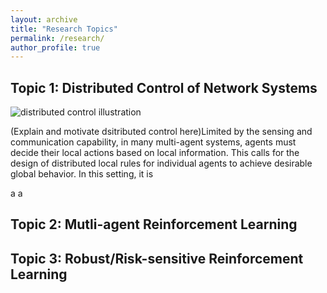 ```yaml
---
layout: archive
title: "Research Topics"
permalink: /research/
author_profile: true
---
```


Topic 1: Distributed Control of Network Systems
----
![distributed control illustration](images/bio-photo-2.jpg) 

(Explain and motivate dsitributed control here)Limited by the sensing and communication capability, in many multi-agent systems, agents must decide their local actions based on local information. This calls for the design of distributed local rules for individual agents to achieve desirable global behavior.
In this setting, it is 

<span>a </span> <span>a </span> 




Topic 2: Mutli-agent Reinforcement Learning
----


Topic 3:  Robust/Risk-sensitive Reinforcement Learning
----

